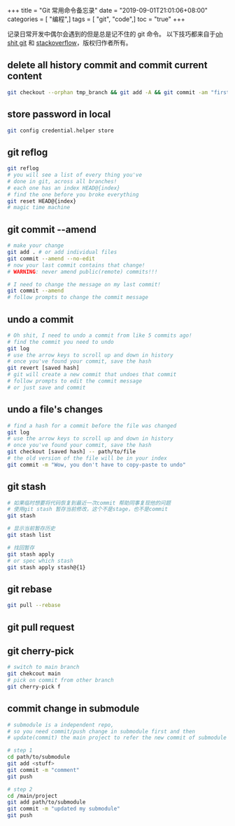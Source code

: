 +++
title = "Git 常用命令备忘录"
date = "2019-09-01T21:01:06+08:00"
categories = [ "编程",]
tags = [ "git", "code",]
toc = "true"
+++


记录日常开发中偶尔会遇到的但是总是记不住的 git 命令。
以下技巧都来自于[oh shit git](https://ohshitgit.com/) 和 [stackoverflow](https://stackoverflow.com)，版权归作者所有。

<!--more-->

## delete all history commit and commit current content
```bash
git checkout --orphan tmp_branch && git add -A && git commit -am "first commit" && git branch -D master && git branch -m master && git push -f origin master
```

## store password in local
```bash
git config credential.helper store
```

## git reflog
```bash
git reflog
# you will see a list of every thing you've
# done in git, across all branches!
# each one has an index HEAD@{index}
# find the one before you broke everything
git reset HEAD@{index}
# magic time machine
```

## git commit --amend
```bash
# make your change
git add . # or add individual files
git commit --amend --no-edit
# now your last commit contains that change!
# WARNING: never amend public(remote) commits!!!

# I need to change the message on my last commit!
git commit --amend 
# follow prompts to change the commit message
```

## undo a commit
```bash
# Oh shit, I need to undo a commit from like 5 commits ago!
# find the commit you need to undo
git log
# use the arrow keys to scroll up and down in history
# once you've found your commit, save the hash
git revert [saved hash]
# git will create a new commit that undoes that commit
# follow prompts to edit the commit message
# or just save and commit
```

## undo a file's changes
```bash
# find a hash for a commit before the file was changed
git log
# use the arrow keys to scroll up and down in history
# once you've found your commit, save the hash
git checkout [saved hash] -- path/to/file
# the old version of the file will be in your index
git commit -m "Wow, you don't have to copy-paste to undo"
```


## git stash
```bash
# 如果临时想要将代码恢复到最近一次commit 帮助同事复现他的问题
# 使用git stash 暂存当前修改，这个不是stage，也不是commit
git stash

# 显示当前暂存历史
git stash list

# 找回暂存
git stash apply
# or spec which stash 
git stash apply stash@{1}
```

## git rebase
```bash
git pull --rebase
```

## git pull request

## git cherry-pick
```bash
# switch to main branch
git chekcout main
# pick on commit from other branch
git cherry-pick f
```
## commit change in submodule
```bash
# submodule is a independent repo,
# so you need commit/push change in submodule first and then 
# update(commit) the main project to refer the new commit of submodule 

# step 1
cd path/to/submodule
git add <stuff>
git commit -m "comment"
git push

# step 2
cd /main/project
git add path/to/submodule
git commit -m "updated my submodule"
git push

```

